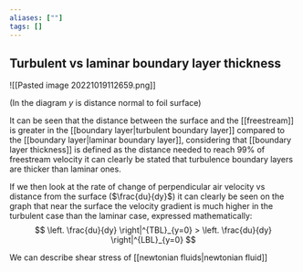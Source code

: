 ```yaml
---
aliases: [""]
tags: []
---
```


## Turbulent vs laminar boundary layer thickness

![[Pasted image 20221019112659.png]]

(In the diagram $y$ is distance normal to foil surface)

It can be seen that the distance between the surface and the [[freestream]] is greater in the [[boundary layer|turbulent boundary layer]] compared to the [[boundary layer|laminar boundary layer]], considering that [[boundary layer thickness]] is defined as the distance needed to reach 99% of freestream velocity it can clearly be stated that turbulence boundary layers are thicker than laminar ones.

If we then look at the rate of change of perpendicular air velocity vs distance from the surface ($\frac{du}{dy}$) it can clearly be seen on the graph that near the surface the velocity gradient is much higher in the turbulent case than the laminar case, expressed mathematically:
$$ \left. \frac{du}{dy} \right|^{TBL}_{y=0} > \left. \frac{du}{dy} \right|^{LBL}_{y=0} $$

We can describe shear stress  of [[newtonian fluids|newtonian fluid]]
